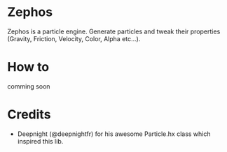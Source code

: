 # Zephos
Zephos is a particle engine. Generate particles and tweak their properties (Gravity, Friction, Velocity, Color, Alpha etc...).

# How to
comming soon

# Credits
- Deepnight (@deepnightfr) for his awesome Particle.hx class which inspired this lib.
